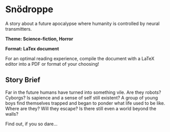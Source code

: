 # Snödroppe
A story about a future apocalypse where humanity is controlled by neural transmitters.

__Theme: Science-fiction, Horror__

__Format: LaTex document__

For an optimal reading experience, compile the document with a LaTeX editor into a PDF or format of your choosing!

## Story Brief

Far in the future humans have turned into something vile. Are they robots? Cyborgs? Is sapience and a sense of self still existent? A group of young boys find themselves trapped and began to ponder what life used to be like. Where are they? Will they escape? Is there still even a world beyond the walls?

Find out, if you so dare...
